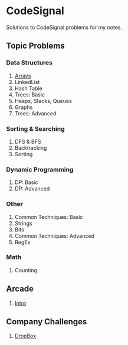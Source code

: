 # CodeSignal

Solutions to CodeSignal problems for my notes.

## Topic Problems

### Data Structures

1. [Arrays]
2. LinkedList
3. Hash Table
4. Trees: Basic
5. Heaps, Stacks, Queues
6. Graphs
7. Trees: Advanced

### Sorting & Searching

1. DFS & BFS
2. Backtracking
3. Sorting

### Dynamic Programming

1. DP: Basic
2. DP: Advanced

### Other

1. Common Techniques: Basic
2. Strings
3. Bits
4. Common Techniques: Advanced
5. RegEx

### Math

1. Counting

## Arcade

1. [Intro]

## Company Challenges

1. [DropBox]

[//]: # "These are reference links used in the body of this note and get stripped out when the markdown processor does its job. There is no need to format nicely because it shouldn't be seen. Thanks SO - http://stackoverflow.com/questions/4823468/store-comments-in-markdown-syntax"
[arrays]: https://github.com/dehanz13/codesignal/tree/master/arrays
[intro]: https://github.com/dehanz13/codesignal/tree/master/arcade/intro
[the core]: https://github.com/dehanz13/codesignal/tree/master/arcade/the-core
[databases]: https://github.com/dehanz13/codesignal/tree/master/arcade/databases
[python]: https://github.com/dehanz13/codesignal/tree/master/arcade/python
[graphs]: https://github.com/dehanz13/codesignal/tree/master/arcade/graphs
[dropbox]: https://github.com/dehanz13/codesignal/tree/master/company-challenges/dropbox
